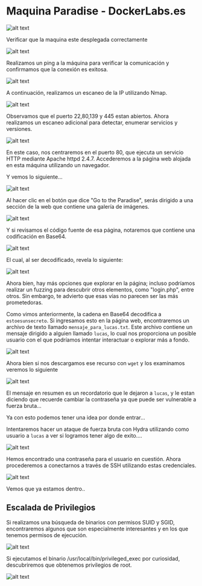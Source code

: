 # Maquina Paradise - DockerLabs.es

![alt text](ImagenesMaquinaParadise/image.png)

Verificar que la maquina este desplegada correctamente

![alt text](ImagenesMaquinaParadise/image-1.png)

Realizamos un ping a la máquina para verificar la comunicación y confirmamos que la conexión es exitosa.

![alt text](ImagenesMaquinaParadise/image-2.png)

A continuación, realizamos un escaneo de la IP utilizando Nmap.

![alt text](ImagenesMaquinaParadise/image-3.png)

Observamos que el puerto 22,80,139 y 445 estan abiertos. Ahora realizamos un escaneo adicional para detectar, enumerar servicios y versiones.

![alt text](ImagenesMaquinaParadise/image-4.png)

En este caso, nos centraremos en el puerto 80, que ejecuta un servicio HTTP mediante Apache httpd 2.4.7. Accederemos a la página web alojada en esta máquina utilizando un navegador.

Y vemos lo siguiente...

![alt text](ImagenesMaquinaParadise/image-5.png)

Al hacer clic en el botón que dice "Go to the Paradise", serás dirigido a una sección de la web que contiene una galería de imágenes.

![alt text](ImagenesMaquinaParadise/image-6.png)

Y si revisamos el código fuente de esa página, notaremos que contiene una codificación en Base64.

![alt text](ImagenesMaquinaParadise/image-7.png)

El cual, al ser decodificado, revela lo siguiente:

![alt text](ImagenesMaquinaParadise/image-8.png)

Ahora bien, hay más opciones que explorar en la página; incluso podríamos realizar un fuzzing para descubrir otros elementos, como "login.php", entre otros. Sin embargo, te advierto que esas vías no parecen ser las más prometedoras.

Como vimos anteriormente, la cadena en Base64 decodifica a `estoesunsecreto`. Si ingresamos esto en la página web, encontraremos un archivo de texto llamado `mensaje_para_lucas.txt`. Este archivo contiene un mensaje dirigido a alguien llamado `lucas`, lo cual nos proporciona un posible usuario con el que podríamos intentar interactuar o explorar más a fondo.

![alt text](ImagenesMaquinaParadise/image-9.png)

Ahora bien si nos descargamos ese recurso con `wget` y los examinamos veremos lo siguiente

![alt text](ImagenesMaquinaParadise/image-10.png)

El mensaje en resumen es un recordatorio que le dejaron a `lucas`, y le estan diciendo que recuerde cambiar la contraseña ya que puede ser vulnerable a fuerza bruta...

Ya con esto podemos tener una idea por donde entrar...

Intentaremos hacer un ataque de fuerza bruta con Hydra utilizando como usuario a `lucas` a ver si logramos tener algo de exito....

![alt text](ImagenesMaquinaParadise/image-11.png)

Hemos encontrado una contraseña para el usuario en cuestión. Ahora procederemos a conectarnos a través de SSH utilizando estas credenciales.

![alt text](ImagenesMaquinaParadise/image-12.png)

Vemos que ya estamos dentro..

## Escalada de Privilegios

Si realizamos una búsqueda de binarios con permisos SUID y SGID, encontraremos algunos que son especialmente interesantes y en los que tenemos permisos de ejecución.

![alt text](ImagenesMaquinaParadise/image-17.png)

Si ejecutamos el binario /usr/local/bin/privileged_exec por curiosidad, descubriremos que obtenemos privilegios de root.

![alt text](ImagenesMaquinaParadise/image-18.png)
